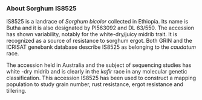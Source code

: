 ### About Sorghum IS8525
IS8525 is a landrace of *Sorghum bicolor* collected in Ethiopia. Its name is Butha and it is also designated by PI563092 and DL 63/550. The accession has shown variability, notably for the white-dry/juicy midrib trait. It is recognized as a source of resistance to sorghum ergot. Both GRIN and the ICRISAT genebank database describe IS8525 as belonging to the *caudatum* race.

The accession held in Australia and the subject of sequencing studies has white -dry midrib and is clearly in the *kafir* race in any molecular genetic classification. This accession IS8525 has been used to construct a mapping population to study grain number, rust resistance, ergot resistance and tillering.
